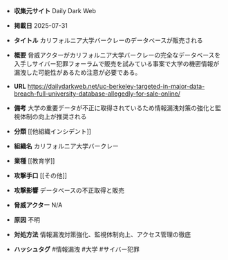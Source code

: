 - **収集元サイト**
Daily Dark Web

- **掲載日**
2025-07-31

- **タイトル**
カリフォルニア大学バークレーのデータベースが販売される

- **概要**
脅威アクターがカリフォルニア大学バークレーの完全なデータベースを入手しサイバー犯罪フォーラムで販売を試みている事案で大学の機密情報が漏洩した可能性があるため注意が必要である。

- **URL**
https://dailydarkweb.net/uc-berkeley-targeted-in-major-data-breach-full-university-database-allegedly-for-sale-online/

- **備考**
大学の重要データが不正に取得されているため情報漏洩対策の強化と監視体制の向上が推奨される

- **分類**
[[他組織インシデント]]

- **組織名**
カリフォルニア大学バークレー

- **業種**
[[教育学]]

- **攻撃手口**
[[その他]]

- **攻撃影響**
データベースの不正取得と販売

- **脅威アクター**
N/A

- **原因**
不明

- **対処方法**
情報漏洩対策強化、監視体制向上、アクセス管理の徹底

- **ハッシュタグ**
#情報漏洩 #大学 #サイバー犯罪
